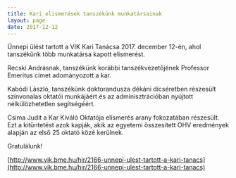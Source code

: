 ```yaml
---
title: Kari elismerések tanszékünk munkatársainak
layout: page 
date: 2017-12-12
---
```


Ünnepi  ülést  tartott a VIK Kari Tanácsa 2017. december 12-én, ahol tanszékünk több munkatársa kapott elismerést. 

Recski Andrásnak, tanszékünk korábbi tanszékvezetőjének Professor Emeritus címet adományozott a kar.

Kabódi László, tanszékünk doktorandusza dékáni dícséretben részesült színvonalas oktatói munkájáért és az adminisztrációban nyújtott nélkülözhetetlen segítségéért.

Csima Judit a Kar Kiváló Oktatója elismerés arany fokozatában részesült. Ezt a kitüntetést azok kapják, akik az egyetemi összesített OHV eredmények alapján az első 25 oktató közé kerülnek. 

Gratulálunk!

[http://www.vik.bme.hu/hir/2166-unnepi-ulest-tartott-a-kari-tanacs](http://www.vik.bme.hu/hir/2166-unnepi-ulest-tartott-a-kari-tanacs)

